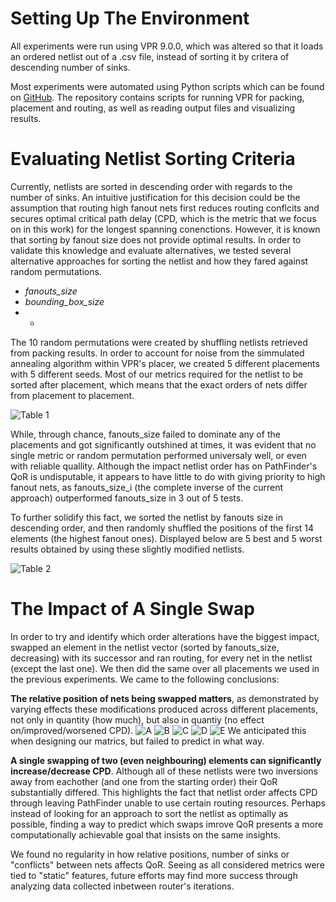 # Setting Up The Environment
All experiments were run using VPR 9.0.0, which was altered so that it loads an ordered netlist out of a .csv file, instead of sorting it by critera of descending number of sinks.

Most experiments were automated using Python scripts which can be found on [GitHub](https://github.com/lkuresevic/orderfinder-for-pathfinder/). The repository contains scripts for running VPR for packing, placement and routing, as well as reading output files and visualizing results.

# Evaluating Netlist Sorting Criteria
Currently, netlists are sorted in descending order with regards to the number of sinks. An intuitive justification for this decision could be the assumption that routing high fanout nets first reduces routing conflcits and secures optimal critical path delay (CPD, which is the metric that we focus on in this work) for the longest spanning conenctions. However, it is known that sorting by fanout size does not provide optimal results.
In order to validate this knowledge and evaluate alternatives, we tested several alternative approaches for sorting the netlist and how they fared against random permutations.

* *fanouts\_size*
* *bounding\_box\_size*
* *

The 10 random permutations were created by shuffling netlists retrieved from packing results. In order to account for noise from the simmulated annealing algorithm within VPR's placer, we created 5 different placements with 5 different seeds. 
Most of our metrics required for the netlist to be sorted after placement, which means that the exact orders of nets differ from placement to placement.

![Table 1]()

While, through chance, fanouts\_size failed to dominate any of the placements and got significantly outshined at times, it was evident that no single metric or random permutation performed universaly well, or even with reliable quallity.
Although the impact netlist order has on PathFinder's QoR is undisputable, it appears to have little to do with giving priority to high fanout nets, as fanouts_size_i (the complete inverse of the current approach) outperformed fanouts_size in 3 out of 5 tests.

To further solidify this fact, we sorted the netlist by fanouts size in descending order, and then randomly shuffled the positions of the first 14 elements (the highest fanout ones). Displayed below are 5 best and 5 worst results obtained by using these slightly modified netlists.

![Table 2]()

# The Impact of A Single Swap
In order to try and identify which order alterations have the biggest impact, swapped an element in the netlist vector (sorted by fanouts_size, decreasing) with its successor and ran routing, for every net in the netlist (except the last one). We then did the same over all placements we used in the previous experiments.
We came to the following conclusions:

**The relative position of nets being swapped matters**, as demonstrated by varying effects these modifications produced across different placements, not only in quantity (how much), but also in quantiy (no effect on/improved/worsened CPD).
![A]()
![B]()
![C]()
![D]()
![E]()
We anticipated this when designing our matrics, but failed to predict in what way.

**A single swapping of two (even neighbouring) elements can significantly increase/decrease CPD**. Although all of these netlists were two inversions away from eachother (and one from the starting order) their QoR substantially differed. This highlights the fact that netlist order affects CPD through leaving PathFinder unable to use certain routing resources.
Perhaps instead of looking for an approach to sort the netlist as optimally as possible, finding a way to predict which swaps imrove QoR presents a more computationally achievable goal that insists on the same insights.

We found no regularity in how relative positions, number of sinks or "conflicts" between nets affects QoR. Seeing as all considered metrics were tied to "static" features, future efforts may find more success through analyzing data collected inbetween router's iterations. 
